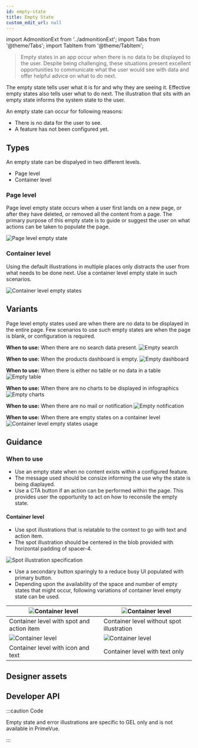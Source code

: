 ```yaml
---
id: empty-state
title: Empty State 
custom_edit_url: null
---
```


import AdmonitionExt from '../admonitionExt';
import Tabs from '@theme/Tabs';
import TabItem from '@theme/TabItem';

> Empty states in an app occur when there is no data to be displayed to the user. Despite being challenging, these situations present excellent opportunities to communicate what the user would see with data and offer helpful advice on what to do next.

The empty state tells user what it is for and why they are seeing it. Effective empty states also tells user what to do next. The illustration that sits with an empty state informs the system state to the user. 

An empty state can occur for following reasons:
* There is no data for the user to see.
* A feature has not been configured yet. 


## Types

An empty state can be dispalyed in two different levels.
* Page level
* Container level

### Page level

Page level empty state occurs when a user first lands on a new page, or after they have deleted, or removed all the content from a page. The primary purpose of this empty state is to guide or suggest the user on what actions can be taken to populate the page.

![Page level empty state](img/page-level-empty-state.svg)


### Container level

Using the default illustrations in multiple places only distracts the user from what needs to be done next. Use a container level empty state in such scenarios.

![Container level empty states](img/container-level-empty-state.svg)


## Variants

Page level empty states used are when there are no data to be displayed in the entire page. Few scenarios to use such empty states are when the page is blank, or configuration is required.


<Tabs>
<TabItem value="empty-search" label="Search" default>

**When to use:** When there are no search data present.
![Empty search](img/empty-search.svg)

</TabItem>

<TabItem value="empty-dashboard" label="Dashboard">

**When to use:** When the products dashboard is empty.
![Empty dashboard](img/empty-dash.svg)

</TabItem>

<TabItem value="empty-table" label="Table">

**When to use:** When there is  either no table or no data in a table
![Empty table](img/empty-table.svg)

</TabItem>

<TabItem value="empty-chart" label="Chart">

**When to use:** When there are no charts to be displayed in infographics
![Empty charts](img/empty-chart.svg)

</TabItem>

<TabItem value="empty-notification" label="Notification">

**When to use:** When there are no mail or notification
![Empty notification](img/empty-notification.svg)

</TabItem>

<TabItem value="container-level" label="Container level">

**When to use:** When there are empty states on a container level 
![Container level empty states usage](img/container-level-empty-state-variant.svg)

</TabItem>
</Tabs>

## Guidance

### When to use

* Use an empty state when no content exists within a configured feature.
* The message used should be consize informing the use why the state is being diaplayed.
* Use a CTA button if an action can be performed within the page. This provides user the opportunity to act on how to reconsile the empty state.

#### Container level
* Use spot illustrations that is relatable to the context to go with text and action item.
* The spot illustration should be centered in the blob provided with horizontal padding of spacer-4.

![Spot illustration specification](img/spot-illustration-specification.svg)
* Use a secondary button sparingly to a reduce busy UI populated with primary button.
* Depending upon the availability of the space and number of empty states that might occur, following variations of container level empty state can be used.

| ![Container level ](img/container-level.svg) | ![Container level ](img/container-level-no-spot.svg)  |
| --- | --- |
| Container level with spot and action item | Container level without spot illustration |
| ![Container level ](img/container-level-w-icon.svg) | ![Container level ](img/container-level-no-spot-no-cta.svg)
| Container level with icon and text | Container level with text only|



## Designer assets

<AdmonitionExt type="figma" url="https://www.figma.com/file/kzLxtqv6YGL0wotiqzgEo4/GEL-UI-Doc?node-id=1583%3A133034&t=wvR816gaBde6jnRE-4" />


## Developer API

:::caution Code

Empty state and error illustrations are specific to GEL only and is not available in PrimeVue.

:::